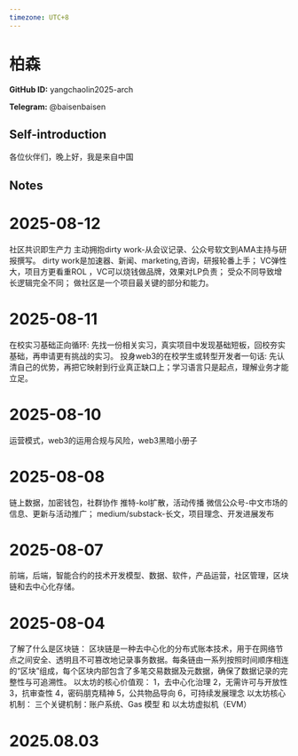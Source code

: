 ```yaml
---
timezone: UTC+8
---
```


# 柏森

**GitHub ID:** yangchaolin2025-arch

**Telegram:** @baisenbaisen

## Self-introduction

各位伙伴们，晚上好，我是来自中国

## Notes

<!-- Content_START -->
# 2025-08-12

社区共识即生产力
主动拥抱dirty   work-从会议记录、公众号软文到AMA主持与研报撰写。
dirty  work是加速器、新闻、marketing,咨询，研报轮番上手；
VC弹性大，项目方更看重ROL ，VC可以烧钱做品牌，效果对LP负责；
受众不同导致增长逻辑完全不同；
做社区是一个项目最关键的部分和能力。

# 2025-08-11

在校实习基础正向循环:
先找一份相关实习，真实项目中发现基础短板，回校夯实基础，再申请更有挑战的实习。
投身web3的在校学生或转型开发者一句话:
先认清自己的优势，再把它映射到行业真正缺口上；学习语言只是起点，理解业务才能立足。

# 2025-08-10

运营模式，web3的运用合规与风险，web3黑暗小册子

# 2025-08-08

链上数据，加密钱包，社群协作
推特-kol扩散，活动传播
微信公众号-中文市场的信息、更新与活动推广；
medium/substack-长文，项目理念、开发进展发布

# 2025-08-07

前端，后端，智能合约的技术开发模型、数据、软件，产品运营，社区管理，区块链和去中心化存储。

# 2025-08-04

了解了什么是区块链： 区块链是一种去中心化的分布式账本技术，用于在网络节点之间安全、透明且不可篡改地记录事务数据。每条链由一系列按照时间顺序相连的“区块”组成，每个区块内部包含了多笔交易数据及元数据，确保了数据记录的完整性与可追溯性。
以太坊的核心价值观： 1，去中心化治理 2，无需许可与开放性 3，抗审查性 4，密码朋克精神 5，公共物品导向 6，可持续发展理念
以太坊核心机制： 三个关键机制：账户系统、Gas 模型 和 以太坊虚拟机（EVM）


# 2025.08.03


<!-- Content_END -->
